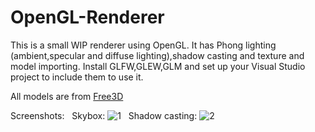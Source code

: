 # OpenGL-Renderer

This is a small WIP renderer using OpenGL.
It has Phong lighting (ambient,specular and diffuse lighting),shadow casting and texture and model importing.
Install GLFW,GLEW,GLM and set up your Visual Studio project to include them to use it.

All models are from [Free3D](https://free3d.com/)

Screenshots: &nbsp;
Skybox:
![1](https://github.com/RahulKA-RAE/OpenGL-Renderer/blob/main/Screenshots/SF71.png)
&nbsp;
Shadow casting:
![2]()
